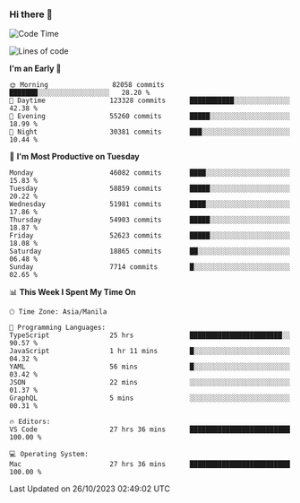 ### Hi there 👋

<!--START_SECTION:waka-->
![Code Time](http://img.shields.io/badge/Code%20Time-4%2C466%20hrs%2017%20mins-blue)

![Lines of code](https://img.shields.io/badge/From%20Hello%20World%20I%27ve%20Written-109.8%20million%20lines%20of%20code-blue)

**I'm an Early 🐤** 

```text
🌞 Morning                82058 commits       ███████░░░░░░░░░░░░░░░░░░   28.20 % 
🌆 Daytime                123328 commits      ███████████░░░░░░░░░░░░░░   42.38 % 
🌃 Evening                55260 commits       █████░░░░░░░░░░░░░░░░░░░░   18.99 % 
🌙 Night                  30381 commits       ███░░░░░░░░░░░░░░░░░░░░░░   10.44 % 
```
📅 **I'm Most Productive on Tuesday** 

```text
Monday                   46082 commits       ████░░░░░░░░░░░░░░░░░░░░░   15.83 % 
Tuesday                  58859 commits       █████░░░░░░░░░░░░░░░░░░░░   20.22 % 
Wednesday                51981 commits       ████░░░░░░░░░░░░░░░░░░░░░   17.86 % 
Thursday                 54903 commits       █████░░░░░░░░░░░░░░░░░░░░   18.87 % 
Friday                   52623 commits       █████░░░░░░░░░░░░░░░░░░░░   18.08 % 
Saturday                 18865 commits       ██░░░░░░░░░░░░░░░░░░░░░░░   06.48 % 
Sunday                   7714 commits        █░░░░░░░░░░░░░░░░░░░░░░░░   02.65 % 
```


📊 **This Week I Spent My Time On** 

```text
🕑︎ Time Zone: Asia/Manila

💬 Programming Languages: 
TypeScript               25 hrs              ███████████████████████░░   90.57 % 
JavaScript               1 hr 11 mins        █░░░░░░░░░░░░░░░░░░░░░░░░   04.32 % 
YAML                     56 mins             █░░░░░░░░░░░░░░░░░░░░░░░░   03.42 % 
JSON                     22 mins             ░░░░░░░░░░░░░░░░░░░░░░░░░   01.37 % 
GraphQL                  5 mins              ░░░░░░░░░░░░░░░░░░░░░░░░░   00.31 % 

🔥 Editors: 
VS Code                  27 hrs 36 mins      █████████████████████████   100.00 % 

💻 Operating System: 
Mac                      27 hrs 36 mins      █████████████████████████   100.00 % 
```


 Last Updated on 26/10/2023 02:49:02 UTC
<!--END_SECTION:waka-->


<!--
**rad182/rad182** is a ✨ _special_ ✨ repository because its `README.md` (this file) appears on your GitHub profile.

Here are some ideas to get you started:

- 🔭 I’m currently working on ...
- 🌱 I’m currently learning ...
- 👯 I’m looking to collaborate on ...
- 🤔 I’m looking for help with ...
- 💬 Ask me about ...
- 📫 How to reach me: ...
- 😄 Pronouns: ...
- ⚡ Fun fact: ...
-->
